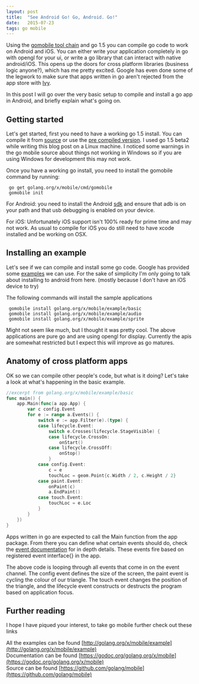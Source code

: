 ```yaml
---
layout: post
title:  "See Android Go! Go, Android. Go!"
date:   2015-07-23
tags: go mobile
---
```


Using the [gomobile tool chain](https://godoc.org/golang.org/x/mobile) and go 1.5 you can compile go code to work on Android and iOS. You can either write your application completely in go with opengl for your ui, or write a go library that can interact with native android/iOS. This opens up the doors for cross platform libraries (business logic anyone?), which has me pretty excited.  Google has even done some of the legwork to make sure that apps written in go aren't rejected from the app store with [Ivy](https://itunes.apple.com/us/app/ivy-big-number-calculator/id1012116478?mt=8).

In this post I will go over the very basic setup to compile and install a go app in Android, and briefly explain what's going on.

## Getting started

Let's get started, first you need to have a working go 1.5 install.  You can compile it from [source](https://golang.org/doc/install/source) or use the [pre compiled version](https://golang.org/dl/).  I used go 1.5 beta2 while writing this blog post on a Linux machine.  I noticed some warnings in the go mobile source about things not working in Windows so if you are using Windows for development this may not work.

Once you have a working go install, you need to install the gomobile command by running:

```
 go get golang.org/x/mobile/cmd/gomobile
 gomobile init

```

For Android: you need to install the Android [sdk](https://developer.android.com/sdk/installing/index.html?pkg=tools) and ensure that adb is on your path and that usb debugging is enabled on your device.

For iOS: Unfortunately iOS support isn't 100% ready for prime time and may not work.  As usual to compile for iOS you do still need to have xcode installed and be working on OSX.


## Installing an example

Let's see if we can compile and install some go code. Google has provided some [examples](https://godoc.org/golang.org/x/mobile/example) we can use. For the sake of simplicity I'm only going to talk about installing to android from here. (mostly because I don't have an iOS device to try)

The following commands will install the sample applications

```
 gomobile install golang.org/x/mobile/example/basic
 gomobile install golang.org/x/mobile/example/audio
 gomobile install golang.org/x/mobile/example/sprite
```

Might not seem like much, but I thought it was pretty cool. The above applications are pure go and are using opengl for display.  Currently the apis are somewhat restricted but I expect this will improve as go matures.

## Anatomy of cross platform apps

OK so we can compile other people's code, but what is it doing? Let's take a look at what's happening in the basic example.

```go
//excerpt from golang.org/x/mobile/example/basic
func main() {
	app.Main(func(a app.App) {
		var c config.Event
		for e := range a.Events() {
			switch e := app.Filter(e).(type) {
			case lifecycle.Event:
				switch e.Crosses(lifecycle.StageVisible) {
				case lifecycle.CrossOn:
					onStart()
				case lifecycle.CrossOff:
					onStop()
				}
			case config.Event:
				c = e
				touchLoc = geom.Point{c.Width / 2, c.Height / 2}
			case paint.Event:
				onPaint(c)
				a.EndPaint()
			case touch.Event:
				touchLoc = e.Loc
			}
		}
	})
}
```

Apps written in go are expected to call the Main function from the app package.  From there you can define what certain events should do, check the [event documentation](https://godoc.org/golang.org/x/mobile/event) for in depth details.  These events fire based on registered event interface{} in the app.

The above code is looping through all events that come in on the event channel. The config event defines the size of the screen, the paint event is cycling the colour of our triangle.  The touch event changes the position of the triangle, and the lifecycle event constructs or destructs the program based on application focus.

## Further reading

I hope I have piqued your interest, to take go mobile further check out these links

All the examples can be found [http://golang.org/x/mobile/example](http://golang.org/x/mobile/example) <br/>
Documentation can be found [https://godoc.org/golang.org/x/mobile](https://godoc.org/golang.org/x/mobile) <br/>
Source can be found [https://github.com/golang/mobile](https://github.com/golang/mobile)

